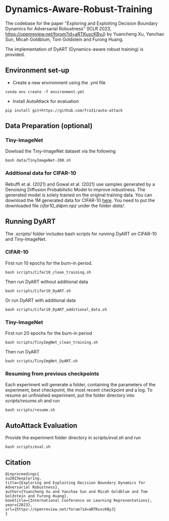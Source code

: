 # Dynamics-Aware-Robust-Training
The codebase for the paper "Exploring and Exploiting Decision Boundary Dynamics for Adversarial Robustness" (ICLR 2023, https://openreview.net/forum?id=aRTKuscKByJ) by Yuancheng Xu, Yanchao Sun, Micah Goldblum, Tom Goldstein and Furong Huang. 

The implementation of DyART (Dynamics-aware robust training) is provided.

## Environment set-up
* Create a new environment using the .yml file
```
conda env create -f environment.yml
```
* Install AutoAttack for evaluation
```
pip install git+https://github.com/fra31/auto-attack
```

## Data Preparation (optional)
### Tiny-ImageNet
Dowload the Tiny-ImageNet dataset via the following
```
bash data/TinyImageNet-200.sh
```

### Additional data for CIFAR-10
Rebuffi et al. (2021) and Gowal et al. (2021) use samples generated by a Denoising Diffusion Probabilistic Model to improve robustness. The generated model is solely trained on the original training data. You can  download the 1M generated data for CIFAR-10 [here](https://github.com/deepmind/deepmind-research/tree/master/adversarial_robustness#datasets ). You need to put the downloaded file *cifar10_ddpm.npz* under the folder *data/*.

## Running DyART
The *.scripts/* folder includes bash scripts for running DyART on CIFAR-10 and Tiny-ImageNet.

### CIFAR-10
First run 10 epochs for the burn-in period.
```
bash scripts/Cifar10_clean_training.sh
```

Then run DyART without additional data
```
bash scripts/Cifar10_DyART.sh
```

Or run DyART with additional data
```
bash scripts/Cifar10_DyART_additional_data.sh
```

### Tiny-ImageNet
First run 20 epochs for the burn-in period
```
bash scripts/TinyImgNet_clean_training.sh
```

Then run DyART
```
bash scripts/TinyImgNet_DyART.sh
```

### Resuming from previous checkpoints

Each experiment will generate a folder, containing the parameters of the experiment, best checkpoint, the most recent checkpoint and a log. To resume an unfinished experiment, put the folder directory into *scripts/resume.sh* and run
```
bash scripts/resume.sh
```

## AutoAttack Evaluation
Provide the experiment folder directory in *scripts/eval.sh* and run
```
bash scripts/eval.sh
```
## Citation
```
@inproceedings{
xu2023exploring,
title={Exploring and Exploiting Decision Boundary Dynamics for Adversarial Robustness},
author={Yuancheng Xu and Yanchao Sun and Micah Goldblum and Tom Goldstein and Furong Huang},
booktitle={International Conference on Learning Representations},
year={2023},
url={https://openreview.net/forum?id=aRTKuscKByJ}
}
```
